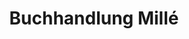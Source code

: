 ---
title: "Buchhandlung Millé"
url: /bad-marienberg-westerwald/buchhandlung-mille/
shop: Bücher
---